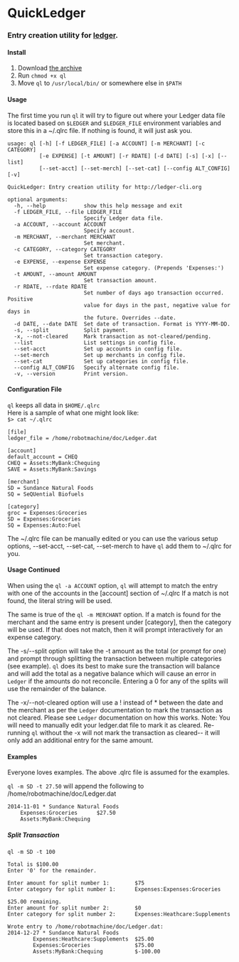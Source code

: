 # QuickLedger
### Entry creation utility for [ledger](http://ledger-cli.org/ "ledger").  

#### Install
1. Download [the archive](https://github.com/robotmachine/QuickLedger/tarball/master)
2. Run `chmod +x ql`
3. Move `ql` to `/usr/local/bin/` or somewhere else in `$PATH`
  
#### Usage
The first time you run `ql` it will try to figure out where your Ledger data file is located based on `$LEDGER` and `$LEDGER_FILE` environment variables and store this in a ~/.qlrc file. If nothing is found, it will just ask you.  
```
usage: ql [-h] [-f LEDGER_FILE] [-a ACCOUNT] [-m MERCHANT] [-c CATEGORY]
          [-e EXPENSE] [-t AMOUNT] [-r RDATE] [-d DATE] [-s] [-x] [--list]
          [--set-acct] [--set-merch] [--set-cat] [--config ALT_CONFIG] [-v]

QuickLedger: Entry creation utility for http://ledger-cli.org

optional arguments:
  -h, --help            show this help message and exit
  -f LEDGER_FILE, --file LEDGER_FILE
                        Specify Ledger data file.
  -a ACCOUNT, --account ACCOUNT
                        Specify account.
  -m MERCHANT, --merchant MERCHANT
                        Set merchant.
  -c CATEGORY, --category CATEGORY
                        Set transaction category.
  -e EXPENSE, --expense EXPENSE
                        Set expense category. (Prepends 'Expenses:')
  -t AMOUNT, --amount AMOUNT
                        Set transaction amount.
  -r RDATE, --rdate RDATE
                        Set number of days ago transaction occurred. Positive
                        value for days in the past, negative value for days in
                        the future. Overrides --date.
  -d DATE, --date DATE  Set date of transaction. Format is YYYY-MM-DD.
  -s, --split           Split payment.
  -x, --not-cleared     Mark transaction as not-cleared/pending.
  --list                List settings in config file.
  --set-acct            Set up accounts in config file.
  --set-merch           Set up merchants in config file.
  --set-cat             Set up categories in config file.
  --config ALT_CONFIG   Specify alternate config file.
  -v, --version         Print version.
```
  
#### Configuration File  
`ql` keeps all data in `$HOME/.qlrc`  
Here is a sample of what one might look like:  
`$> cat ~/.qlrc`  
  
```
[file]  
ledger_file = /home/robotmachine/doc/Ledger.dat  
  
[account]
default_account = CHEQ 
CHEQ = Assets:MyBank:Chequing  
SAVE = Assets:MyBank:Savings  
  
[merchant]  
SD = Sundance Natural Foods  
SQ = SeQUential Biofuels  

[category]
groc = Expenses:Groceries
SD = Expenses:Groceries  
SQ = Expenses:Auto:Fuel  
```
The ~/.qlrc file can be manually edited or you can use the various setup options, --set-acct, --set-cat, --set-merch to have `ql` add them to ~/.qlrc for you.  
  
#### Usage Continued
When using the `ql -a ACCOUNT` option, `ql` will attempt to match the entry with one of the accounts in the [account] section of ~/.qlrc If a match is not found, the literal string will be used.  
  
The same is true of the `ql -m MERCHANT` option. If a match is found for the merchant and the same entry is present under [category], then the category will be used. If that does not match, then it will prompt interactively for an expense category.  
  
The -s/--split option will take the -t amount as the total (or prompt for one) and prompt through splitting the transaction between multiple categories (see example). `ql` does its best to make sure the transaction will balance and will add the total as a negative balance which will cause an error in `Ledger` if the amounts do not reconcile. Entering a 0 for any of the splits will use the remainder of the balance.  
  
The -x/--not-cleared option will use a ! instead of * between the date and the merchant as per the `Ledger` documentation to mark the transaction as not cleared. Please see `Ledger` documentation on how this works. Note: You will need to manually edit your ledger.dat file to mark it as cleared. Re-running `ql` without the -x will not mark the transaction as cleared-- it will only add an additional entry for the same amount.  

#### Examples
Everyone loves examples. The above .qlrc file is assumed for the examples.  
  
`ql -m SD -t 27.50` will append the following to /home/robotmachine/doc/Ledger.dat  
```
2014-11-01 * Sundance Natural Foods  
	Expenses:Groceries		$27.50  
	Assets:MyBank:Chequing  
```
##### Split Transaction
`ql -m SD -t 100`
```
Total is $100.00  
Enter '0' for the remainder.  
  
Enter amount for split number 1:        $75  
Enter category for split number 1:      Expenses:Expenses:Groceries  
  
$25.00 remaining.  
Enter amount for split number 2:        $0  
Enter category for split number 2:      Expenses:Heathcare:Supplements  
  
Wrote entry to /home/robotmachine/doc/Ledger.dat:  
2014-12-27 * Sundance Natural Foods 
        Expenses:Heathcare:Supplements  $25.00    
        Expenses:Groceries              $75.00  
        Assets:MyBank:Chequing          $-100.00  
```
